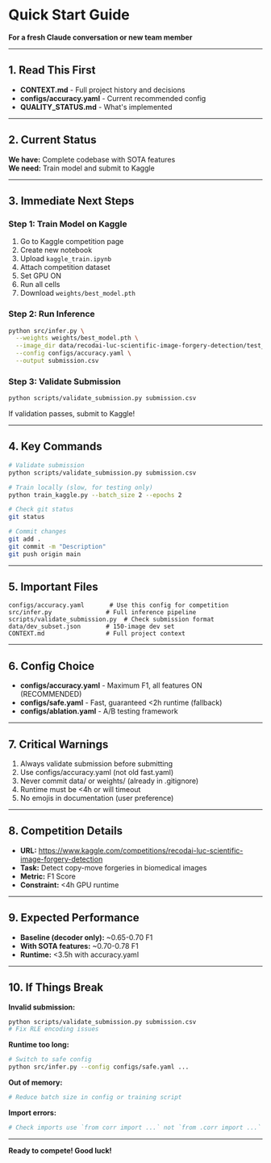 # Quick Start Guide

**For a fresh Claude conversation or new team member**

---

## 1. Read This First

- **CONTEXT.md** - Full project history and decisions
- **configs/accuracy.yaml** - Current recommended config
- **QUALITY_STATUS.md** - What's implemented

---

## 2. Current Status

**We have:** Complete codebase with SOTA features  
**We need:** Train model and submit to Kaggle

---

## 3. Immediate Next Steps

### Step 1: Train Model on Kaggle

1. Go to Kaggle competition page
2. Create new notebook
3. Upload `kaggle_train.ipynb`
4. Attach competition dataset
5. Set GPU ON
6. Run all cells
7. Download `weights/best_model.pth`

### Step 2: Run Inference

```bash
python src/infer.py \
  --weights weights/best_model.pth \
  --image_dir data/recodai-luc-scientific-image-forgery-detection/test_images \
  --config configs/accuracy.yaml \
  --output submission.csv
```

### Step 3: Validate Submission

```bash
python scripts/validate_submission.py submission.csv
```

If validation passes, submit to Kaggle!

---

## 4. Key Commands

```bash
# Validate submission
python scripts/validate_submission.py submission.csv

# Train locally (slow, for testing only)
python train_kaggle.py --batch_size 2 --epochs 2

# Check git status
git status

# Commit changes
git add .
git commit -m "Description"
git push origin main
```

---

## 5. Important Files

```
configs/accuracy.yaml       # Use this config for competition
src/infer.py               # Full inference pipeline
scripts/validate_submission.py  # Check submission format
data/dev_subset.json       # 150-image dev set
CONTEXT.md                 # Full project context
```

---

## 6. Config Choice

- **configs/accuracy.yaml** - Maximum F1, all features ON (RECOMMENDED)
- **configs/safe.yaml** - Fast, guaranteed <2h runtime (fallback)
- **configs/ablation.yaml** - A/B testing framework

---

## 7. Critical Warnings

1. Always validate submission before submitting
2. Use configs/accuracy.yaml (not old fast.yaml)
3. Never commit data/ or weights/ (already in .gitignore)
4. Runtime must be <4h or will timeout
5. No emojis in documentation (user preference)

---

## 8. Competition Details

- **URL:** https://www.kaggle.com/competitions/recodai-luc-scientific-image-forgery-detection
- **Task:** Detect copy-move forgeries in biomedical images
- **Metric:** F1 Score
- **Constraint:** <4h GPU runtime

---

## 9. Expected Performance

- **Baseline (decoder only):** ~0.65-0.70 F1
- **With SOTA features:** ~0.70-0.78 F1
- **Runtime:** <3.5h with accuracy.yaml

---

## 10. If Things Break

**Invalid submission:**
```bash
python scripts/validate_submission.py submission.csv
# Fix RLE encoding issues
```

**Runtime too long:**
```bash
# Switch to safe config
python src/infer.py --config configs/safe.yaml ...
```

**Out of memory:**
```bash
# Reduce batch size in config or training script
```

**Import errors:**
```bash
# Check imports use `from corr import ...` not `from .corr import ...`
```

---

**Ready to compete! Good luck!**
